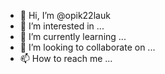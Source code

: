 - 👋 Hi, I’m @opik22lauk
- 👀 I’m interested in ...
- 🌱 I’m currently learning ...
- 💞️ I’m looking to collaborate on ...
- 📫 How to reach me ...

<!---
opik22lauk/opik22lauk is a ✨ special ✨ repository because its `README.md` (this file) appears on your GitHub profile.
You can click the Preview link to take a look at your changes.
--->
